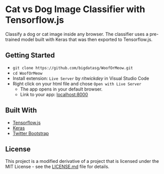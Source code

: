 # Cat vs Dog Image Classifier with Tensorflow.js
Classify a dog or cat image inside any browser. The classifier uses a pre-trained model built with Keras that was then exported to Tensorflow.js. 

<!-- ![Screenshot](img/cat-vs-dog-classifier.png) -->

## Getting Started
- `git clone https://github.com/bigdatasg/WoofOrMeow.git`
- `cd WoofOrMeow`
- Install extension: `Live Server` by *ritwickdey* in Visual Studio Code
- Right click on your html file and chose `Open with Live Server`
    - The app opens in your default browser.
    - Link to your app: [localhost:8000](http://localhost:8000/)

## Built With

* [Tensorflow.js](https://www.tensorflow.org/js)
* [Keras](https://www.tensorflow.org/guide/keras)
* [Twitter Bootstrap](http://getbootstrap.com/)


## License

This project is a modified derivative of a project that is licensed under the MIT License - see the [LICENSE.md](LICENSE.md) file for details.


